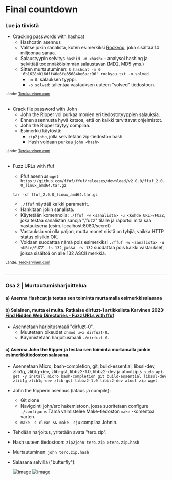 # Final countdown

### Lue ja tiivistä

- Cracking passwords with hashcat
  - Hashcatin asennus
  - Valitse jokin sanalista, kuten esimerkiksi [Rockyou]([https://terokarvinen.com/2022/cracking-passwords-with-hashcat/](https://github.com/danielmiessler/SecLists/blob/master/Passwords/Leaked-Databases/rockyou.txt.tar.gz)), joka sisältää 14 miljoonaa sanaa.
  - Salaustyypin selvitys ```hashid -m <hash>``` - analysoi hashing ja selvittää todennäköisimmän salaustavan (MD2, MD5 yms.)
  - Sitten murtautuminen:
  ```$ hashcat -m 0 '6b1628b016dff46e6fa35684be6acc96' rockyou.txt -o solved```
    - ```-m 0```: salauksen tyyppi.
    - ```-o solved```: tallentaa vastauksen uuteen "solved" tiedostoon.


 <sub>Lähde: [Terokarvinen.com](https://terokarvinen.com/2022/cracking-passwords-with-hashcat/)</sub>
<br></br>

- Crack file password with John
  - John the Ripper voi purkaa monien eri tiedostotyyppien salauksia.
  - Ennen asennusta hyvä katsoa, että on kaikki tarvittavat ohjelmistot.
  - John the Ripper täytyy compilaa.
  - Esimerkki käytöstä:
    - ```zip2john```, jolla selvitetään zip-tiedoston hash.
    - Hash voidaan purkaa ```john <hash>```
    
<sub>Lähde: [Terokarvinen.com](https://terokarvinen.com/2023/crack-file-password-with-john/)</sub>
<br></br>

- Fuzz URLs with ffuf
  - Ffuf asennus
  ```wget https://github.com/ffuf/ffuf/releases/download/v2.0.0/ffuf_2.0.0_linux_amd64.tar.gz```
  
  ```tar -xf ffuf_2.0.0_linux_amd64.tar.gz```
  - ```./ffuf``` näyttää kaikki parametrit.
  - Hankitaan jokin sanalista.
  - Käytetään komennolla:
  ```./ffuf -w <sanalista> -u <kohde URL>/FUZZ```, joka testaa sanalistan sanoja "/fuzz" tilalle ja raportoi mitä saa vastauksena (esim. localhost:8080/secret)
  - Vastauksia voi olla paljon, mutta monet niistä on tyhjiä, vaikka HTTP status olisikin OK.
  - Voidaan suodattaa nämä pois esimerkiksi
  ```./ffuf -w <sanalista> -u <URL>/FUZZ -fs 132```, jossa ```-fs 132``` suodattaa pois kaikki vastaukset, joissa sisältöä on alle 132 ASCII merkkiä.

<sub>Lähde: [Terokarvinen.com](https://terokarvinen.com/2023/fuzz-urls-find-hidden-directories/)</sub>
<br></br>

---

### Osa 2 | Murtautumisharjoittelua

#### a) Asenna Hashcat ja testaa sen toiminta murtamalla esimerkkisalasana
#### b) Salainen, mutta ei multa. Ratkaise dirfuzt-1 artikkelista Karvinen 2023: [Find Hidden Web Directories - Fuzz URLs with ffuf](https://terokarvinen.com/2023/fuzz-urls-find-hidden-directories/)
- Asennetaan harjoitusmaali "dirfuzt-0".
  - Muutetaan oikeudet ```chmod u+x dirfuzt-0```.
  - Käynnistetään harjoitusmaali ```./dirfuzt-0```.


#### c) Asenna John the Ripper ja testaa sen toiminta murtamalla jonkin esimerkkitiedoston salasana.
- Asennetaan Micro, bash-completion, git, build-essential, libssl-dev, zlib1g, zlib1g-dev, zlib-gst, libbz2-1.0, libbz2-dev ja atoolzip
```$ sudo apt-get -y install micro bash-completion git build-essential libssl-dev zlib1g zlib1g-dev zlib-gst libbz2-1.0 libbz2-dev atool zip wget```
- John the Ripperin asennus (lataus ja compile):
  - Git clone
  - Navigointi john/src hakemistoon, jossa suoritetaan configure ```./configure```. Tämä valmistelee Make-tiedoston ```make``` -komentoa varten.
  - ```make -s clean && make -sj4``` compilaa Johnin.
- Tehdään harjoitus, yritetään avata "tero.zip".
- Hash uuteen tiedostoon:
```zip2john tero.zip >tero.zip.hash```
- Murtautuminen:
```john tero.zip.hash ```
- Salasana selvillä ("butterfly"):
  
  ![image](https://github.com/jonneaspinen/Tunkeutumistestaus/assets/89645611/60d165c5-2afb-4b05-b6fe-19d873c05e41)
  ![image](https://github.com/jonneaspinen/Tunkeutumistestaus/assets/89645611/484f982c-8b8c-4a64-ba16-903a2b96e691)
